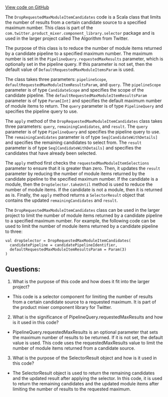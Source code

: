 [View code on GitHub](https://github.com/misbahsy/the-algorithm/product-mixer/component-library/src/main/scala/com/twitter/product_mixer/component_library/selector/DropRequestedMaxModuleItemCandidates.scala)

The `DropRequestedMaxModuleItemCandidates` code is a Scala class that limits the number of results from a certain candidate source to a specified maximum number. This class is part of the `com.twitter.product_mixer.component_library.selector` package and is used in the larger project called The Algorithm from Twitter. 

The purpose of this class is to reduce the number of module items returned by a candidate pipeline to a specified maximum number. The maximum number is set in the `PipelineQuery.requestedMaxResults` parameter, which is optionally set in the pipeline query. If this parameter is not set, then the default value of `DefaultRequestedMaxModuleItemsParam` is used. 

The class takes three parameters: `pipelineScope`, `defaultRequestedMaxModuleItemResultsParam`, and `query`. The `pipelineScope` parameter is of type `CandidateScope` and specifies the scope of the candidate pipeline. The `defaultRequestedMaxModuleItemResultsParam` parameter is of type `Param[Int]` and specifies the default maximum number of module items to return. The `query` parameter is of type `PipelineQuery` and specifies the pipeline query to use.

The `apply` method of the `DropRequestedMaxModuleItemCandidates` class takes three parameters: `query`, `remainingCandidates`, and `result`. The `query` parameter is of type `PipelineQuery` and specifies the pipeline query to use. The `remainingCandidates` parameter is of type `Seq[CandidateWithDetails]` and specifies the remaining candidates to select from. The `result` parameter is of type `Seq[CandidateWithDetails]` and specifies the candidates that have already been selected.

The `apply` method first checks the `requestedMaxModuleItemSelections` parameter to ensure that it is greater than zero. Then, it updates the `result` parameter by reducing the number of module items returned by the candidate pipeline to the specified maximum number. If the candidate is a module, then the `DropSelector.takeUntil` method is used to reduce the number of module items. If the candidate is not a module, then it is returned as is. Finally, the `apply` method returns a `SelectorResult` object that contains the updated `remainingCandidates` and `result`.

The `DropRequestedMaxModuleItemCandidates` class can be used in the larger project to limit the number of module items returned by a candidate pipeline to a specified maximum number. For example, the following code can be used to limit the number of module items returned by a candidate pipeline to three:

```
val dropSelector = DropRequestedMaxModuleItemCandidates(
  candidatePipeline = candidatePipelineIdentifier,
  defaultRequestedMaxModuleItemResultsParam = Param(3)
)
```
## Questions: 
 1. What is the purpose of this code and how does it fit into the larger project? 
- This code is a selector component for limiting the number of results from a certain candidate source to a requested maximum. It is part of the product mixer component library for Twitter.

2. What is the significance of PipelineQuery.requestedMaxResults and how is it used in this code? 
- PipelineQuery.requestedMaxResults is an optional parameter that sets the maximum number of results to be returned. If it is not set, the default value is used. This code uses the requestedMaxResults value to limit the number of module items returned from a candidate source.

3. What is the purpose of the SelectorResult object and how is it used in this code? 
- The SelectorResult object is used to return the remaining candidates and the updated result after applying the selector. In this code, it is used to return the remaining candidates and the updated module items after limiting the number of results to the requested maximum.